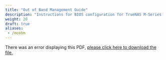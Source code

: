 ```yaml
---
title: "Out of Band Management Guide"
description: "Instructions for BIOS configuration for TrueNAS M-Series systems."
weight: 20
draft: true
aliases:
 - /moobm
---
```


<object data="https://www.truenas.com/docs/files/MSeriesOOBM3.1.pdf" type="application/pdf" width="95%" height="1000">
  There was an error displaying this PDF, <a href="https://www.truenas.com/docs/files/MSeriesOOBM3.1.pdf">please click here to download the file.</a>
</object>
